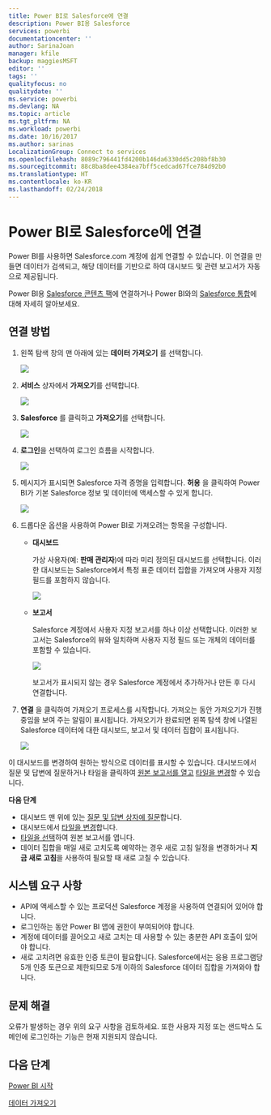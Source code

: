```yaml
---
title: Power BI로 Salesforce에 연결
description: Power BI용 Salesforce
services: powerbi
documentationcenter: ''
author: SarinaJoan
manager: kfile
backup: maggiesMSFT
editor: ''
tags: ''
qualityfocus: no
qualitydate: ''
ms.service: powerbi
ms.devlang: NA
ms.topic: article
ms.tgt_pltfrm: NA
ms.workload: powerbi
ms.date: 10/16/2017
ms.author: sarinas
LocalizationGroup: Connect to services
ms.openlocfilehash: 8089c796441fd4200b146da6330dd5c208bf8b30
ms.sourcegitcommit: 88c8ba8dee4384ea7bff5cedcad67fce784d92b0
ms.translationtype: HT
ms.contentlocale: ko-KR
ms.lasthandoff: 02/24/2018
---
```

# <a name="connect-to-salesforce-with-power-bi"></a>Power BI로 Salesforce에 연결
Power BI를 사용하면 Salesforce.com 계정에 쉽게 연결할 수 있습니다. 이 연결을 만들면 데이터가 검색되고, 해당 데이터를 기반으로 하여 대시보드 및 관련 보고서가 자동으로 제공됩니다.

Power BI용 [Salesforce 콘텐츠 팩](https://app.powerbi.com/getdata/services/salesforce)에 연결하거나 Power BI와의 [Salesforce 통합](https://powerbi.microsoft.com/integrations/salesforce)에 대해 자세히 알아보세요.

## <a name="how-to-connect"></a>연결 방법
1. 왼쪽 탐색 창의 맨 아래에 있는 **데이터 가져오기** 를 선택합니다.
   
   ![](media/service-connect-to-salesforce/pbi_getdata.png) 
2. **서비스** 상자에서 **가져오기**를 선택합니다.
   
   ![](media/service-connect-to-salesforce/pbi_getservices.png) 
3. **Salesforce** 를 클릭하고 **가져오기**를 선택합니다.  
   
   ![](media/service-connect-to-salesforce/salesforce.png)
4. **로그인**을 선택하여 로그인 흐름을 시작합니다.
   
    ![](media/service-connect-to-salesforce/dialog.png)
5. 메시지가 표시되면 Salesforce 자격 증명을 입력합니다. **허용** 을 클릭하여 Power BI가 기본 Salesforce 정보 및 데이터에 액세스할 수 있게 합니다.
   
   ![](media/service-connect-to-salesforce/sf_authorize.png)
6. 드롭다운 옵션을 사용하여 Power BI로 가져오려는 항목을 구성합니다.
   
   * **대시보드**
     
     가상 사용자(예: **판매 관리자**)에 따라 미리 정의된 대시보드를 선택합니다. 이러한 대시보드는 Salesforce에서 특정 표준 데이터 집합을 가져오며 사용자 지정 필드를 포함하지 않습니다.
     
     ![](media/service-connect-to-salesforce/pbi_salesforcechooserole.png)
   * **보고서**
     
     Salesforce 계정에서 사용자 지정 보고서를 하나 이상 선택합니다. 이러한 보고서는 Salesforce의 뷰와 일치하며 사용자 지정 필드 또는 개체의 데이터를 포함할 수 있습니다.
     
     ![](media/service-connect-to-salesforce/pbi_salesforcereports.png)
     
     보고서가 표시되지 않는 경우 Salesforce 계정에서 추가하거나 만든 후 다시 연결합니다.
7. **연결** 을 클릭하여 가져오기 프로세스를 시작합니다. 가져오는 동안 가져오기가 진행 중임을 보여 주는 알림이 표시됩니다. 가져오기가 완료되면 왼쪽 탐색 창에 나열된 Salesforce 데이터에 대한 대시보드, 보고서 및 데이터 집합이 표시됩니다.
   
   ![](media/service-connect-to-salesforce/pbi_getdatasalesforcedash.png)

이 대시보드를 변경하여 원하는 방식으로 데이터를 표시할 수 있습니다. 대시보드에서 질문 및 답변에 질문하거나 타일을 클릭하여 [원본 보고서를 열고](service-dashboard-tiles.md) [타일을 변경](service-dashboard-edit-tile.md)할 수 있습니다.

**다음 단계**

* 대시보드 맨 위에 있는 [질문 및 답변 상자에 질문](power-bi-q-and-a.md)합니다.
* 대시보드에서 [타일을 변경](service-dashboard-edit-tile.md)합니다.
* [타일을 선택](service-dashboard-tiles.md)하여 원본 보고서를 엽니다.
* 데이터 집합을 매일 새로 고치도록 예약하는 경우 새로 고침 일정을 변경하거나 **지금 새로 고침**을 사용하여 필요할 때 새로 고칠 수 있습니다.

## <a name="system-requirements"></a>시스템 요구 사항
* API에 액세스할 수 있는 프로덕션 Salesforce 계정을 사용하여 연결되어 있어야 합니다.
* 로그인하는 동안 Power BI 앱에 권한이 부여되어야 합니다.
* 계정에 데이터를 끌어오고 새로 고치는 데 사용할 수 있는 충분한 API 호출이 있어야 합니다.
* 새로 고치려면 유효한 인증 토큰이 필요합니다. Salesforce에서는 응용 프로그램당 5개 인증 토큰으로 제한되므로 5개 이하의 Salesforce 데이터 집합을 가져와야 합니다.

## <a name="troubleshooting"></a>문제 해결
오류가 발생하는 경우 위의 요구 사항을 검토하세요. 또한 사용자 지정 또는 샌드박스 도메인에 로그인하는 기능은 현재 지원되지 않습니다.

## <a name="next-steps"></a>다음 단계
[Power BI 시작](service-get-started.md)

[데이터 가져오기](service-get-data.md)

